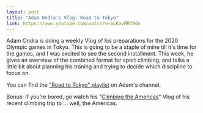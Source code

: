 ```yaml
---
layout: post
title: "Adam Ondra's Vlog: Road to Tokyo"
link: https://www.youtube.com/watch?v=aLKavMRf0do
---
```


Adam Ondra is doing a weekly Vlog of his preparations for the 2020 Olympic games in Tokyo. This is going to be a staple of mine till it's time for the games, and I was excited to see the second installment. This week, he gives an overview of the combined format for sport climbing, and talks a little bit about planning his traning and trying to decide which discipline to focus on.

You can find the ["Road to Tokyo" playlist](https://www.youtube.com/watch?v=dcnvlELPEIA&list=PL4cmXgffCRMz9xMKxs0ftDJUH-n-WGTuy) on Adam's channel.

Bonus: If you're bored, go watch his "[Climbing the Americas](https://www.youtube.com/playlist?list=PL4cmXgffCRMyT4iTKjaxnDERKMesPWWAI)" Vlog of his recent climbing trip to ... well, the Americas.